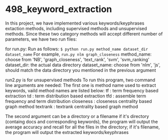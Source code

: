 # 498_keyword_extraction

In this project, we have implemented various keywords/keyphrases extaction methods, including supervised methods and unsupervised methods. Since these two category methods will accept different number of parameters, we have two run files:

for run.py:
Run as follows: `$ python run.py method_name dataset_dir dataset_name`
For example, `run.py nlm graph_closeness`
method_name: choose from 'NB', 'graph_closeness', 'text_rank', 'svm', 'svm_ranking'
dataset_dir: the actual data directory
dataset_name: choose from 'nlm', 'js', should match the data directory you mentioned in the previous argument


run2.py is for unsupervised methods
To run this program, two command line arguments are needed:
The first one is method name used to extract keywords, vaild method names are listed below:
tf : term frequency based extraction
td : term distribution based extraction
tfd : assemble term frequency and term distribution
closeness : closeness centrality based graph method
textrank  : textrank centrality based graph method

The second argument can be a directory or a filename
if it's directory (containg docs and corresponding keywords), the program will output the average accuracy and recall for all the files in the directory; if it's filename, the program will output the extracted keywords/keyphrases
